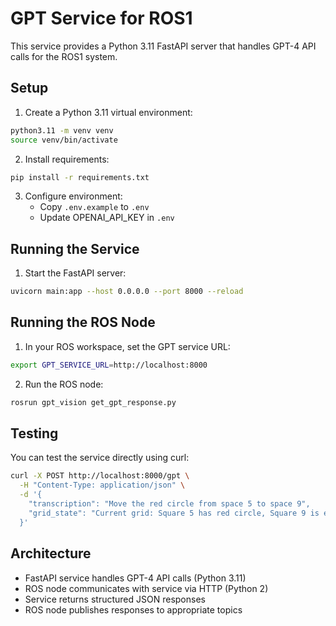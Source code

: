 # GPT Service for ROS1

This service provides a Python 3.11 FastAPI server that handles GPT-4 API calls for the ROS1 system.

## Setup

1. Create a Python 3.11 virtual environment:
```bash
python3.11 -m venv venv
source venv/bin/activate
```

2. Install requirements:
```bash
pip install -r requirements.txt
```

3. Configure environment:
   - Copy `.env.example` to `.env`
   - Update OPENAI_API_KEY in `.env`

## Running the Service

1. Start the FastAPI server:
```bash
uvicorn main:app --host 0.0.0.0 --port 8000 --reload
```

## Running the ROS Node

1. In your ROS workspace, set the GPT service URL:
```bash
export GPT_SERVICE_URL=http://localhost:8000
```

2. Run the ROS node:
```bash
rosrun gpt_vision get_gpt_response.py
```

## Testing

You can test the service directly using curl:
```bash
curl -X POST http://localhost:8000/gpt \
  -H "Content-Type: application/json" \
  -d '{
    "transcription": "Move the red circle from space 5 to space 9",
    "grid_state": "Current grid: Square 5 has red circle, Square 9 is empty"
  }'
```

## Architecture

- FastAPI service handles GPT-4 API calls (Python 3.11)
- ROS node communicates with service via HTTP (Python 2)
- Service returns structured JSON responses
- ROS node publishes responses to appropriate topics